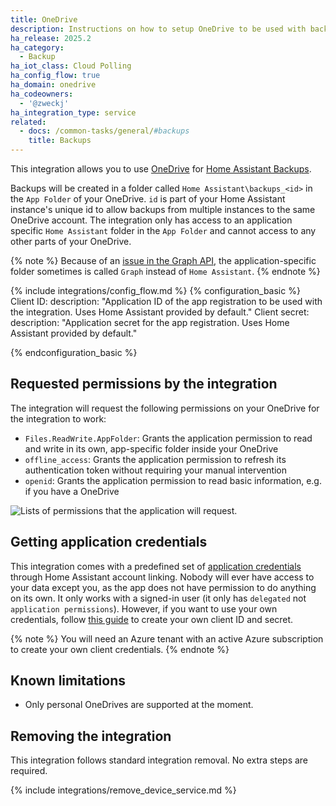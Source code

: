 ```yaml
---
title: OneDrive
description: Instructions on how to setup OneDrive to be used with backups.
ha_release: 2025.2
ha_category:
  - Backup
ha_iot_class: Cloud Polling
ha_config_flow: true
ha_domain: onedrive
ha_codeowners:
  - '@zweckj'
ha_integration_type: service
related:
  - docs: /common-tasks/general/#backups
    title: Backups
---
```


This integration allows you to use [OneDrive](https://www.microsoft.com/en-us/microsoft-365/onedrive/online-cloud-storage) for [Home Assistant Backups](/common-tasks/general/#backups).

Backups will be created in a folder called `Home Assistant\backups_<id>` in the `App Folder` of your OneDrive.
`id` is part of your Home Assistant instance's unique id to allow backups from multiple instances to the same OneDrive account.
The integration only has access to an application specific `Home Assistant` folder in the `App Folder` and cannot access to any other parts of your OneDrive.

{% note %}
Because of an [issue in the Graph API](https://github.com/OneDrive/onedrive-api-docs/issues/1866), the application-specific folder sometimes is called `Graph` instead of `Home Assistant`.
{% endnote %}

{% include integrations/config_flow.md %}
{% configuration_basic %}
Client ID:
  description: "Application ID of the app registration to be used with the integration. Uses Home Assistant provided by default."
Client secret:
  description: "Application secret for the app registration. Uses Home Assistant provided by default."

{% endconfiguration_basic %}

## Requested permissions by the integration

The integration will request the following permissions on your OneDrive for the integration to work:

- `Files.ReadWrite.AppFolder`: Grants the application permission to read and write in its own, app-specific folder inside your OneDrive
- `offline_access`: Grants the application permission to refresh its authentication token without requiring your manual intervention
- `openid`: Grants the application permission to read basic information, e.g. if you have a OneDrive


<img src='/images/integrations/onedrive/onedrive-permissions.png' alt='Lists of permissions that the application will request.'>


## Getting application credentials

This integration comes with a predefined set of [application credentials](https://www.home-assistant.io/integrations/application_credentials/) through Home Assistant account linking. 
Nobody will ever have access to your data except you, as the app does not have permission to do anything on its own. It only works with a signed-in user (it only has `delegated` not `application permissions`). 
However, if you want to use your own credentials, follow [this guide](https://learn.microsoft.com/en-us/entra/identity-platform/quickstart-register-app?tabs=certificate) to create your own client ID and secret.

{% note %}
You will need an Azure tenant with an active Azure subscription to create your own client credentials.
{% endnote %}

## Known limitations

- Only personal OneDrives are supported at the moment.

## Removing the integration

This integration follows standard integration removal. No extra steps are required.

{% include integrations/remove_device_service.md %}
